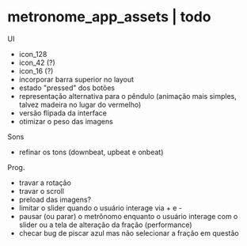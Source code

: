 metronome_app_assets | todo
===========================

UI

- icon_128
- icon_42 (?)
- icon_16 (?)
- incorporar barra superior no layout
- estado "pressed" dos botões
- representação alternativa para o pêndulo (animação mais simples, talvez madeira no lugar do vermelho)
- versão flipada da interface
- otimizar o peso das imagens


Sons

- refinar os tons (downbeat, upbeat e onbeat)


Prog.

- travar a rotação
- travar o scroll
- preload das imagens?
- limitar o slider quando o usuário interage via + e -
- pausar (ou parar) o metrônomo enquanto o usuário interage com o slider ou a tela de alteração da fração (performance)
- checar bug de piscar azul mas não selecionar a fração em questão